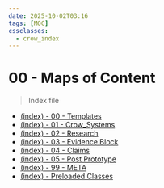 ```yaml
---
date: 2025-10-02T03:16
tags: [MOC]
cssclasses:
  - crow_index
---
```


# 00 - Maps of Content #

> Index file

- [(index) - 00 - Templates](00%20-%20Maps%20of%20Content/(index)%20-%2000%20-%20Templates.md)
- [(index) - 01 - Crow_Systems](00%20-%20Maps%20of%20Content/(index)%20-%2001%20-%20Crow_Systems.md)
- [(index) - 02 - Research](00%20-%20Maps%20of%20Content/(index)%20-%2002%20-%20Research.md)
- [(index) - 03 - Evidence Block](00%20-%20Maps%20of%20Content/(index)%20-%2003%20-%20Evidence%20Block.md)
- [(index) - 04 - Claims](00%20-%20Maps%20of%20Content/(index)%20-%2004%20-%20Claims.md)
- [(index) - 05 - Post Prototype](00%20-%20Maps%20of%20Content/(index)%20-%2005%20-%20Post%20Prototype.md)
- [(index) - 99 - META](00%20-%20Maps%20of%20Content/(index)%20-%2099%20-%20META.md)
- [(index) - Preloaded Classes](00%20-%20Maps%20of%20Content/(index)%20-%20Preloaded%20Classes.md)
